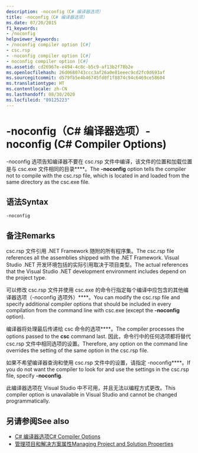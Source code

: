 ```yaml
---
description: -noconfig（C# 编译器选项）
title: -noconfig（C# 编译器选项）
ms.date: 07/20/2015
f1_keywords:
- /noconfig
helpviewer_keywords:
- /noconfig compiler option [C#]
- csc.rsp
- -noconfig compiler option [C#]
- noconfig compiler option [C#]
ms.assetid: cd26967e-e494-4c8c-b5c9-af13b2f78b2e
ms.openlocfilehash: 26d0680743ccc3af26a0e81eeec9cd2fc0d693af
ms.sourcegitcommit: d579fb5e4b46745fd0f1f8874c94c6469ce58604
ms.translationtype: HT
ms.contentlocale: zh-CN
ms.lasthandoff: 08/30/2020
ms.locfileid: "89125223"
---
```

# <a name="-noconfig-c-compiler-options"></a><span data-ttu-id="784b9-103">-noconfig（C# 编译器选项）</span><span class="sxs-lookup"><span data-stu-id="784b9-103">-noconfig (C# Compiler Options)</span></span>
<span data-ttu-id="784b9-104">-noconfig 选项告知编译器不要在 csc.rsp 文件中编译，该文件的位置和加载位置是与 csc.exe 文件相同的目录\*\*\*\*。</span><span class="sxs-lookup"><span data-stu-id="784b9-104">The **-noconfig** option tells the compiler not to compile with the csc.rsp file, which is located in and loaded from the same directory as the csc.exe file.</span></span>  
  
## <a name="syntax"></a><span data-ttu-id="784b9-105">语法</span><span class="sxs-lookup"><span data-stu-id="784b9-105">Syntax</span></span>  
  
```console  
-noconfig  
```  
  
## <a name="remarks"></a><span data-ttu-id="784b9-106">备注</span><span class="sxs-lookup"><span data-stu-id="784b9-106">Remarks</span></span>  
 <span data-ttu-id="784b9-107">csc.rsp 文件引用 .NET Framework 随附的所有程序集。</span><span class="sxs-lookup"><span data-stu-id="784b9-107">The csc.rsp file references all the assemblies shipped with the .NET Framework.</span></span> <span data-ttu-id="784b9-108">Visual Studio .NET 开发环境包括的实际引用取决于项目类型。</span><span class="sxs-lookup"><span data-stu-id="784b9-108">The actual references that the Visual Studio .NET development environment includes depend on the project type.</span></span>  
  
 <span data-ttu-id="784b9-109">可以修改 csc.rsp 文件并使用 csc.exe 的命令行指定每个编译中应包含的其他编译器选项（-noconfig 选项外）\*\*\*\*。</span><span class="sxs-lookup"><span data-stu-id="784b9-109">You can modify the csc.rsp file and specify additional compiler options that should be included in every compilation from the command line with csc.exe (except the **-noconfig** option).</span></span>  
  
 <span data-ttu-id="784b9-110">编译器将处理最后传递给 csc 命令的选项\*\*\*\*。</span><span class="sxs-lookup"><span data-stu-id="784b9-110">The compiler processes the options passed to the **csc** command last.</span></span> <span data-ttu-id="784b9-111">因此，命令行中的任何选项都将替代 csc.rsp 文件中相同选项的设置。</span><span class="sxs-lookup"><span data-stu-id="784b9-111">Therefore, any option on the command line overrides the setting of the same option in the csc.rsp file.</span></span>  
  
 <span data-ttu-id="784b9-112">如果不希望编译器查询和使用 csc.rsp 文件中的设置，请指定 -noconfig\*\*\*\*。</span><span class="sxs-lookup"><span data-stu-id="784b9-112">If you do not want the compiler to look for and use the settings in the csc.rsp file, specify **-noconfig**.</span></span>  
  
 <span data-ttu-id="784b9-113">此编译器选项在 Visual Studio 中不可用，并且无法以编程方式更改。</span><span class="sxs-lookup"><span data-stu-id="784b9-113">This compiler option is unavailable in Visual Studio and cannot be changed programmatically.</span></span>  
  
## <a name="see-also"></a><span data-ttu-id="784b9-114">另请参阅</span><span class="sxs-lookup"><span data-stu-id="784b9-114">See also</span></span>

- [<span data-ttu-id="784b9-115">C# 编译器选项</span><span class="sxs-lookup"><span data-stu-id="784b9-115">C# Compiler Options</span></span>](./index.md)
- [<span data-ttu-id="784b9-116">管理项目和解决方案属性</span><span class="sxs-lookup"><span data-stu-id="784b9-116">Managing Project and Solution Properties</span></span>](/visualstudio/ide/managing-project-and-solution-properties)
